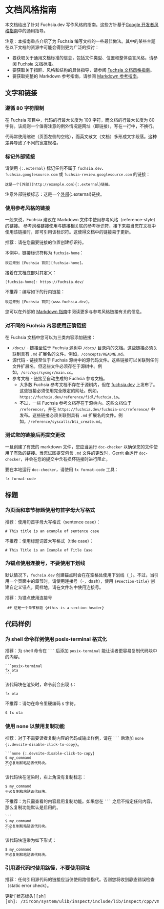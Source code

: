 <!-- 
# Documentation style guide
 -->
# 文档风格指南

<!-- 
This document gives writing style guidance for Fuchsia.dev. These
guidelines build on the general guidance in the [Google Developers Style
Guide][google-dev-doc-style-guide].
 -->
本文档给出了针对 Fuchsia.dev 写作风格的指南。这些方针基于[Google 开发者风格指南][google-dev-doc-style-guide]中的通用指导。

<!-- 
Note: This guide highlights some of the best practices for writing
documentation for Fuchsia. Some of the topics may be covered more extensively
in the resources in the following documents:
 -->
注意：本指南重点介绍了为 Fuchsia 编写文档的一些最佳做法。其中的某些主题在以下文档的资源中可能会得到更为广泛的探讨：

<!-- 
* For information on general documentation standards, including file types,
  locations, and general tone, see the [Fuchsia documentation
  standards][doc-standard].
* For specific guidance on word choice, style, and structure, see the
  [Fuchsia documentation style guide][style-guide].
* For the full Markdown reference guide, see the
  [Markdown reference guide][markdown-guide].
 -->
* 要获取关于通用文档标准的信息，包括文件类型、位置和整体语言风格，请参阅 [Fuchsia 文档标准][doc-standard]。
* 要获取关于措辞、风格和结构的具体指导，请参阅 [Fuchsia 文档风格指南][style-guide]。
* 要获取完整的 Markdown 参考指南，请参阅 [Markdown 参考指南][markdown-guide]。

<!-- 
## Text and links
 -->
## 文字和链接

<!-- 
### Follow the 80 character limit
 -->
### 遵循 80 字符限制

<!-- 
In the Fuchsia project, the maximum line length for code is 100 characters,
while the maximum line length for documentation is 80 characters. A notable
exception to this rule is URLs (i.e. links) which are written on one line,
without wrapping.
 -->
在 Fuchsia 项目中，代码的行最大长度为 100 字符，而文档的行最大长度为 80 字符。该规则一个值得注意的例外情况是网址（即链接），写在一行中，不换行。

<!-- 
Code tends to be indented (blank space on the left of the page), while English
prose (documentation) tends to form paragraphs of text. This difference leads to
different width specification.
 -->
代码常使用缩进（页面左侧的空格），而英文散文（文档）多形成文字段落。这种差异导致了不同的宽度规格。

<!-- 
### Mark external links
 -->
### 标记外部链接

<!-- 
Use `{:.external}` to mark any links that are not within `fuchsia.dev`,
`fuchsia.googlesource.com`, or `fuchsia-review.googlesource.com`:
 -->
请使用 `{:.external}` 标记任何不属于 `fuchsia.dev`、
`fuchsia.googlesource.com` 或 `fuchsia-review.googlesource.com` 的链接：

<!-- 
```none
This is an [external](http://example.com){:.external} link.
```
 -->
```none
这是一个[外部](http://example.com){:.external}链接。
```

<!-- 
Notice the external link icon: This is an
[external][external-link-example]{:.external} link.
 -->
注意外部链接标志：这是一个[外部][external-link-example]{:.external}链接。

<!-- 
### Use reference-style links
 -->
### 使用参考风格的链接

<!-- 
In general, Fuchsia recommends using reference-style links in Markdown files.
Reference style links use a reference identifier associated with the link, and
then refers to that identifier whenever you use the link in the doc. This makes
links easy to update in the document.
 -->
一般来说，Fuchsia 建议在 Markdown 文件中使用参考风格（reference-style）的链接。 参考风格链接使用与链接相关联的参考标识符，接下来每当您在文档中使用该链接时，即可引用该标识符。这使得文档中的链接易于更新。


<!-- 
<span class="compare-better">Recommended</span>: Create an identifier where you
want the link.
 -->
<span class="compare-better">推荐</span>：请在您需要链接的位置创建标识符。


<!-- 
In this example, the link identifier is called `fuchsia-home`:
 -->
本例中，链接标识符称为 `fuchsia-home`：

<!-- 
```none
Welcome to the [Fuchsia home page][fuchsia-home].
```
 -->
```none
欢迎来到 [Fuchsia 首页][fuchsia-home]。
```


<!-- 
And then define it at the bottom of the document:
 -->
接着在文档底部对其定义：


<pre><code>[fuchsia-home]: https://fuchsia.dev/</code></pre>


<!-- 
<span class="compare-worse">Not recommended</span>: Writing an in-line link
like the following:
 -->
<span class="compare-worse">不推荐</span>：编写如下的行内链接：

<!-- 
```none
Welcome to the [Fuchsia home page](www.fuchsia.dev).
```

 -->
```none
欢迎来到 [Fuchsia 首页](www.fuchsia.dev)。
```
<!-- 
You can read more about reference style links in the external
[Markdown Guide][markdown-reference-links].
 -->
您可以在外部的 [Markdown 指南][markdown-reference-links]中阅读更多与参考风格链接有关的信息。

<!-- 
### Use correct links to different Fuchsia content
 -->
### 对不同的 Fuchsia 内容使用正确链接

<!-- 
In the Fuchsia documentation you can link to three types of contents:
 -->
在 Fuchsia 文档中您可以为三类内容添加链接：

<!-- 
* `/docs/` - Link to documents that are in the `/docs/` directory of the Fuchsia
  source tree. These links must link to a file with an `.md` extension. For
  example, `/concepts/README.md`.
* Source code - Link to source code files that exist within the Fuchsia source
  tree. These links can link to any file extension, but these files must exist
  in the source tree. For example, `/src/sys/sysmgr/main.cc`.
* Reference documentation - Links to auto-generated Fuchsia reference
  documentation.
  * Most of the Fuchsia reference documentation doesn't exist in
    the source tree, but is published on [fuchsia.dev][fuchsia-dev]. These links
    must be used as fully qualified URLs. For example,
    `https://fuchsia.dev/reference/fidl/fuchsia.io`.
  * However, some Fuchsia reference documentation exists in the source
    tree. These documents exist in `/reference/` and are published in the
    `https://fuchsia.dev/fuchsia-src/reference/` section. These links must link
    to a file with an `.md` extension. For example,
    `/reference/syscalls/bti_create.md`.
 -->
* `/docs/` - 链接至位于 Fuchsia 源树中 `/docs/` 目录内的文档。这些链接必须关联到具有 `.md` 扩展名的文件。例如，`/concepts/README.md`。
* 源代码 - 链接至位于 Fuchsia 源树中的源代码文件。这些链接可以关联到任何文件扩展名，但这些文件必须存在于源树中。例如，`/src/sys/sysmgr/main.cc`。
* 参考文档 - 链接至自动生成的 Fuchsia 参考文档。
  * 大多数 Fuchsia 参考文档不存在于源树内，但在 [fuchsia.dev][fuchsia-dev] 上发布了。这些链接必须使用完全限定的网址。例如，`https://fuchsia.dev/reference/fidl/fuchsia.io`。
  * 不过，一些 Fuchsia 参考文档存在于源树内。这些文档位于 `/reference/`，并在 `https://fuchsia.dev/fuchsia-src/reference/` 中发布。这些链接必须关联到具有 `.md` 扩展名的文件。例如，`/reference/syscalls/bti_create.md`。


<!-- 
### Test your links before submitting a change
 -->
### 测试您的链接后再提交更改

<!-- 
Once you have created a valid markdown document, you should run `doc-checker`
to ensure that your document uses valid links. When you try to submit a change
that includes a `.md` file, Gerrit runs `doc-checker` and blocks submission if
you have broken links.

To run `doc-checker` locally, use the `fx format-code` tool:
 -->
一旦创建了有效的 markdown 文件，您应当运行 `doc-checker` 以确保您的文件使用了有效的链接。当您试图提交包含 `.md` 文件的更改时，Gerrit 会运行 `doc-checker`，并会在您的提交中含有损坏链接时进行阻止。

要在本地运行 `doc-checker`，请使用 `fx format-code` 工具：

```posix-terminal
fx format-code
```

<!-- 
## Headers
 -->
## 标题

<!-- 
### Use sentence case for page and section titles
 -->
### 为页面和章节标题使用句首字母大写格式

<!-- 
<span class="compare-better">Recommended</span>: Using sentence case.
 -->
<span class="compare-better">推荐</span>：使用句首字母大写格式（sentence case）：

```none
# This title is an example of sentence case
```

<!-- 
<span class="compare-worse">Not recommended</span>: Using title case:
 -->
<span class="compare-worse">不推荐</span>：使用标题词首大写格式（title case）：

```none
# This Title is an Example of Title Case
```

<!-- 
### Use dashes, not underscores, for anchors
 -->
### 为锚点使用连接号，不要使用下划线

<!-- 
By default, `fuchsia.dev` creates anchors using underscores (`_`) in place of
spaces. When referencing a section in a page, create a custom anchor using
dashes (`-`) instead, using `{#section-title}`. Also, use dashes for file names.
 -->
默认情况下，`fuchsia.dev` 创建锚点时会在在空格处使用下划线（`_`）。不过，当引用一个页面中的章节时，请使用连接号（`-`，dash），使用 `{#section-title}` 创建自定义锚点。同样地，请在文件名中使用连接号。

<!-- 
<span class="compare-better">Recommended</span>: Using dashes for anchors
 -->
<span class="compare-better">推荐</span>：为锚点使用连接号

<!-- 
```none
 ## This is a section header {#this-is-a-section-header}
```
 -->
```none
 ## 这是一个章节标题 {#this-is-a-section-header}
```

<!-- 
## Code samples
 -->
## 代码样例

<!-- 
### Use posix-terminal for shell command examples
 -->
### 为 shell 命令样例使用 posix-terminal 格式化

<!-- 
<span class="compare-better">Recommended</span>: Allow readers to easily copy
the content in a code block by adding `posix-terminal` after <code>```</code>
for a shell command.
 -->
<span class="compare-better">推荐</span>：为 shell 命令在 <code>```</code> 后添加 `posix-terminal` 能让读者更容易复制代码块中的内容。


<pre>
<code>```posix-terminal
fx ota
```</code>
</pre>

<!-- 
This code block is rendered with `$` in the front of the command:
 -->
该代码块在渲染时，命令前会出现 `$`：

```posix-terminal
fx ota
```

<!-- 
<span class="compare-worse">Not recommended</span>: Don't hardcode a `$`
character in the command.
 -->
<span class="compare-worse">不推荐</span>：请勿在命令里硬编码 `$` 字符。

```sh
$ fx ota
```

<!-- 
### Use none to disable the copy feature
 -->
### 使用 none 以禁用复制功能

<!-- 
<span class="compare-better">Recommended</span>: Add `none
{:.devsite-disable-click-to-copy}` after <code>```</code> for code or output
examples that do not require readers to copy the content.
 -->
<span class="compare-better">推荐</span>：对于不需要读者复制内容的代码或输出样例，请在 <code>```</code> 后添加 `none {:.devsite-disable-click-to-copy}`。

<!-- 
<pre>
<code>```none {:.devsite-disable-click-to-copy}
$ my_command
It won't be necessary to copy and paste this code block.
```</code>
</pre>
 -->
<pre>
<code>```none {:.devsite-disable-click-to-copy}
$ my_command
不必复制和粘贴该代码块。
```</code>
</pre>

<!-- 
This code block is rendered without the copy icon in the top right corner:
 -->
该代码块在渲染时，右上角没有复制标志：

<!-- 
```none {:.devsite-disable-click-to-copy}
$ my_command
It won't be necessary to copy and paste this code block.
```
 -->
 ```none {:.devsite-disable-click-to-copy}
$ my_command
不必复制和粘贴该代码块。
```

<!-- 
<span class="compare-worse">Not recommended</span>: Enable the copy feature for
view-only content. If you don't specify anything after <code>```</code>, the
copy feature is enabled by default.
 -->
<span class="compare-worse">不推荐</span>：为只需查看的内容启用复制功能。如果您在 <code>```</code> 之后不指定任何内容，那么复制功能默认是启用的。

<!-- 
<pre>
<code>```
$ my_command
It won't be necessary to copy and paste this code block.
```</code>
</pre>
 -->
<pre>
<code>```
$ my_command
不必复制和粘贴该代码块。
```</code>
</pre>

<!-- 
This code block is rendered as below:
 -->
该代码块渲染为如下形式：

<!-- 
```
$ my_command
It won't be necessary to copy and paste this code block.
```
 -->
```
$ my_command
不必复制和粘贴该代码块。
```

<!-- 
### Use paths instead of URLs when referring to source code
 -->
### 引用源代码时使用路径，不要使用网址

<!-- 
<span class="compare-better">Recommended</span>: Any links that refer to source
code should be referred to by path only. You will get a static error check
otherwise.
 -->
<span class="compare-better">推荐</span>：任何引用源代码的链接应当仅使用路径指代。否则您将收到静态错误检查（static error check）。

<!-- 
<pre>
Update the [state header][sh]
[sh]: /zircon/system/ulib/inspect/include/lib/inspect/cpp/vmo/state.h
</pre>
 -->
<pre>
更新[状态标头][sh]
[sh]: /zircon/system/ulib/inspect/include/lib/inspect/cpp/vmo/state.h
</pre>


<!-- Reference links -->

[doc-standard]: /contribute/docs/documentation-standards.md
[style-guide]: /contribute/docs/documentation-style-guide.md
[markdown-guide]: /contribute/docs/markdown.md
[google-dev-doc-style-guide]: https://developers.google.com/style
[markdown-reference-links]: /contribute/docs/markdown.md
[external-link-example]: http://example.com
[fuchsia-dev]: https://fuchsia.dev
